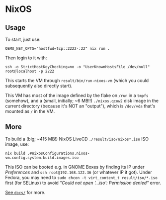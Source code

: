 # NixOS

## Usage

To start, just use:

    QEMU_NET_OPTS="hostfwd=tcp::2222-:22" nix run .

Then login to it with:

    ssh -o StrictHostKeyChecking=no -o "UserKnownHostsFile /dev/null" root@localhost -p 2222

This starts the VM through `result/bin/run-nixos-vm` (which you could subsequently also directly start).

This VM has most of the image defined by the flake on `/run` in a `tmpfs` (somehow), and
a (small, initially; ~6 MB!!) `./nixos.qcow2` disk image in the current directory (because it's NOT an "output"),
which is `/dev/vda` that's mounted as `/` in the VM.

## More

To build a (big; ~415 MB!) NixOS LiveCD `./result/iso/nixos*.iso` ISO image, use:

    nix build .#nixosConfigurations.nixos-vm.config.system.build.images.iso

This ISO can be booted e.g. in GNOME Boxes by finding its IP under _Preferences_ and `ssh root@192.168.122.36` (or whatever IP it got).
Under Fedora, you may need to `sudo chcon -t virt_content_t result/iso/*.iso` first (for SELinux) to avoid _"Could not open '...iso': Permission denied"_ error.

[See `docs/`](docs/) for more.
